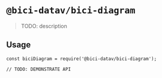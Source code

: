 # `@bici-datav/bici-diagram`

> TODO: description

## Usage

```
const biciDiagram = require('@bici-datav/bici-diagram');

// TODO: DEMONSTRATE API
```
